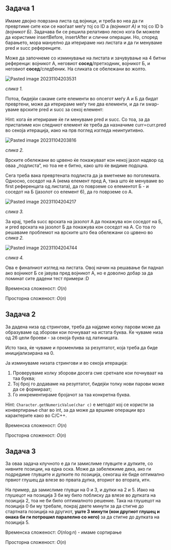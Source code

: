## Задача 1
Имаме двојно поврзана листа од војници, и треба во неа да ги превртиме сите кои се наоѓаат меѓу тој со ID a *(војникот А)* и тој со ID b *(војникот Б)*. Задачава би се решила релативно лесно кога би можеле да користиме insertBefore, insertAfter и слични операции. Но, според барањето, мора мануелно да итерираме низ листата и да ги менуваме pred и succ референците. 

Може да започнеме со изминување на листата и зачувување на 4 битни референци: војникот А, неговиот **сосед**/претходник, војникот Б, и неговиот **сосед**/следбеник. На сликата се обележани во жолто.

![Pasted image 20231104203531](https://github.com/afilipovski/APS-labs-2023-24/assets/69673676/a54c653e-545d-486b-8550-e98f9cb03119)

*слика 1.*

Потоа, бидејќи сакаме сите елементи во опсегот меѓу А и Б да бидат превртени, може да итерираме меѓу тие два елементи, и да ги swap-уваме врските pred и succ за секој елемент:

Hint: кога ќе итерираме ќе ги менуваме pred и succ. Со тоа, за да пристапиме кон следниот елемент ќе треба да назначиме curr=curr.pred во секоја итерација, иако на прв поглед изгледа неинтуитивно. 

![Pasted image 20231104203816](https://github.com/afilipovski/APS-labs-2023-24/assets/69673676/2da0962d-e8c2-4d49-9db3-f604ebb87827)

*слика 2.*

Врските обележани во црвено ќе покажуваат кон некој јазол надвор од оваа „подлиста“, но тоа не е битно, како што ќе видиме подоцна.

Сега треба вака превртената подлиста да ја вметнеме во поголемата. Односно, соседот на А (нема елемент пред А, така што ќе менуваме во first референцата од листата), да го поврземе со елементот Б - и соседот на Б (јазолот со елемент 6), да го поврземе со А.

![Pasted image 20231104204217](https://github.com/afilipovski/APS-labs-2023-24/assets/69673676/e580d868-817b-4a51-a74b-2126fc432aee)

*слика 3.*

За крај, треба succ врската на јазoлот A да покажува кон соседот на Б, и pred врската на јазолот Б да покажува кон соседот на А. Со тоа го решаваме проблемот на врските што беа обележани со црвено во *слика 2.*

![Pasted image 20231104204744](https://github.com/afilipovski/APS-labs-2023-24/assets/69673676/e4f367d4-b52c-43e9-a3e2-f78ba994d152)

*слика 4.*

Ова е финалниот изглед на листата. Овој начин на решавање би паднал ако војникот Б се јавува пред војникот А, но е доволно добар за да поминат сите дадени тест примери :D

Временска сложеност: $O(n)$

Просторна сложеност: $O(n)$

## Задача 2
За дадена низа од стрингови, треба да најдеме колку парови може да образуваме од зборови кои почнуваат на истата буква. Ќе чуваме низа од 26 цели броеви - за секоја буква од латиницата.

Исто така, ќе чуваме и променлива за резултатот, која треба да биде иницијализирана на 0.

Ја изминуваме низата стрингови и во секоја итерација:
1. Проверуваме колку зборови досега сме сретнале кои почнуваат на таа буква;
2. Тој број го додаваме на резултатот, бидејќи толку нови парови може да се формираат;
3. Го инкрементираме бројачот за таа конкретна буква.

Hint: `Character.getNumericValue(char c)` е методот кој се користи за конвертирање char во int, за да може да вршиме операции врз карактерите како во C/C++.

Временска сложеност: $O(n)$

Просторна сложеност: $O(n)$
## Задача 3
За оваа задача клучното е да ги замислиме глувците и дупките, со нивните позиции, на една оска. 
Може да забележиме дека, ако ги подредиме глувците и дупките по позиција, секогаш ќе биде оптимално првиот глушец да влезе во првата дупка, вториот во втората, итн.

На пример, да замислиме глувци на 0 и 3, и дупки на 2 и 5. Иако на глушецот на позиција 3 би му било поблиску да влезе во дупката на позиција 2, тоа не би било оптималното решение. Така на глушецот на позиција 0 би му требале, покрај двете минути за да стигне до стартната позиција на другиот, **уште 3 минути (кои другиот глушец и онака би ги потрошил паралелно со него)** за да стигне до дупката на позиција 5.

Временска сложеност: $O(n \log n)$ - имаме сортирање

Просторна сложеност: $O(n)$
